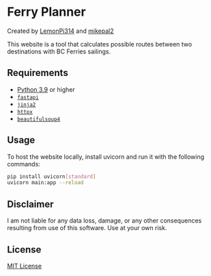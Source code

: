 # Ferry Planner
Created by [LemonPi314](https://github.com/LemonPi314) and [mikepal2](https://github.com/mikepal2)

This website is a tool that calculates possible routes between two destinations with BC Ferries sailings.

## Requirements
- [Python 3.9](https://www.python.org/downloads/) or higher
- [`fastapi`](https://pypi.org/project/fastapi/)
- [`jinja2`](https://pypi.org/project/Jinja2/)
- [`httpx`](https://pypi.org/project/httpx/)
- [`beautifulsoup4`](https://pypi.org/project/beautifulsoup4/)

## Usage
To host the website locally, install uvicorn and run it with the following commands:
```bash
pip install uvicorn[standard]
uvicorn main:app --reload
```

## Disclaimer
I am not liable for any data loss, damage, or any other consequences resulting from use of this software. Use at your own risk.

## License
[MIT License](https://choosealicense.com/licenses/mit/)
